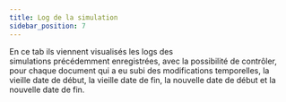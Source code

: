 ```yaml
---
title: Log de la simulation
sidebar_position: 7
---
```


En ce tab ils viennent visualisés les logs des simulations précédemment enregistrées, avec la possibilité de contrôler, pour chaque document qui a eu subi des modifications temporelles, la vieille date de début, la vieille date de fin, la nouvelle date de début et la nouvelle date de fin.






